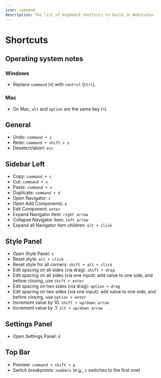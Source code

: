 ```yaml
---
icon: command
description: The list of keyboard shortcuts to build in Webstudio.
---
```


# Shortcuts

## Operating system notes

### Windows

* Replace `command` (`⌘`) with `control` (`Ctrl`).

### Mac

* On Mac, `alt` and `option` are the same key (`⌥`).

## **General**

* Undo: `command + z`
* Redo: `command + shift + z`
* Deselect/abort: `esc`

## **Sidebar Left**

* Copy: `command + c`
* Cut: `command + x`
* Paste: `command + v`
* Duplicate: `command + d`
* Open Navigator: `z`
* Open Add Components: `a`
* Edit Component: `enter`
* Expand Navigator item: `right arrow`
* Collapse Navigator item: `left arrow`
* Expand all Navigator item children: `alt + click`

## **Style Panel**

* Open Style Panel: `s`
* Reset style: `alt + click`
* Reset style for all corners: `shift + alt + click`
* Edit spacing on all sides (via drag): `shift + drag`
* Edit spacing on all sides (via one input): add value to one side, and before closing, use `shift + enter`
* Edit spacing on two sides (via drag): `option + drag`
* Edit spacing on two sides (via one input): add value to one side, and before closing, use `option + enter`
* Increment value by 10: `shift + up/down arrow`
* Increment value by .1: `alt + up/down arrow`

## **Settings Panel**

* Open Settings Panel: `d`

## **Top Bar**

* Preview: `command + shift + p`
* Switch breakpoints: `numbers` (e.g., `1` switches to the first one)
